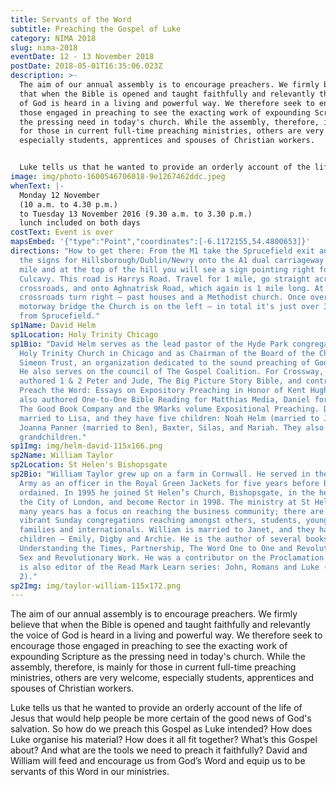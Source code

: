 ```yaml
---
title: Servants of the Word
subtitle: Preaching the Gospel of Luke
category: NIMA 2018
slug: nima-2018
eventDate: 12 - 13 November 2018
postDate: 2018-05-01T16:35:06.023Z
description: >-
  The aim of our annual assembly is to encourage preachers. We firmly believe
  that when the Bible is opened and taught faithfully and relevantly the voice
  of God is heard in a living and powerful way. We therefore seek to encourage
  those engaged in preaching to see the exacting work of expounding Scripture as
  the pressing need in today's church. While the assembly, therefore, is mainly
  for those in current full-time preaching ministries, others are very welcome,
  especially students, apprentices and spouses of Christian workers.


  Luke tells us that he wanted to provide an orderly account of the life of Jesus that would help people be more certain of the good news of God's salvation. So how do we preach this Gospel as Luke intended? How does Luke organise his material? How does it all fit together? What’s this Gospel about? And what are the tools we need to preach it faithfully? David and William will feed and encourage us from God’s Word and equip us to be servants of this Word in our ministries.
image: img/photo-1600546706018-9e1267462ddc.jpeg
whenText: |-
  Monday 12 November
  (10 a.m. to 4.30 p.m.)
  to Tuesday 13 November 2016 (9.30 a.m. to 3.30 p.m.)
  lunch included on both days
costText: Event is over
mapsEmbed: '{"type":"Point","coordinates":[-6.1172155,54.4800653]}'
directions: "How to get there: From the M1 take the Sprucefield exit and follow
  the signs for Hillsborough/Dublin/Newry onto the A1 dual carriageway. After 1
  mile and at the top of the hill you will see a sign pointing right for
  Culcavy. This road is Harrys Road. Travel for 1 mile, go straight across the
  crossroads, and onto Aghnatrisk Road, which again is 1 mile long. At this
  crossroads turn right – past houses and a Methodist church. Once over the
  motorway bridge the Church is on the left – in total it's just over 3 miles
  from Sprucefield."
sp1Name: David Helm
sp1Location: Holy Trinity Chicago
sp1Bio: "David Helm serves as the lead pastor of the Hyde Park congregation of
  Holy Trinity Church in Chicago and as Chairman of the Board of the Charles
  Simeon Trust, an organization dedicated to the sound preaching of God's Word.
  He also serves on the council of The Gospel Coalition. For Crossway, he
  authored 1 & 2 Peter and Jude, The Big Picture Story Bible, and contributed to
  Preach the Word: Essays on Expository Preaching in Honor of Kent Hughes. He
  also authored One-to-One Bible Reading for Matthias Media, Daniel for You for
  The Good Book Company and the 9Marks volume Expositional Preaching. David is
  married to Lisa, and they have five children: Noah Helm (married to Julie),
  Joanna Panner (married to Ben), Baxter, Silas, and Mariah. They also have four
  grandchildren."
sp1Img: img/helm-david-115x166.png
sp2Name: William Taylor
sp2Location: St Helen's Bishopsgate
sp2Bio: "William Taylor grew up on a farm in Cornwall. He served in the British
  Army as an officer in the Royal Green Jackets for five years before being
  ordained. In 1995 he joined St Helen’s Church, Bishopsgate, in the heart of
  the City of London, and become Rector in 1998. The ministry at St Helen’s for
  many years has a focus on reaching the business community; there are also
  vibrant Sunday congregations reaching amongst others, students, young workers,
  families and internationals. William is married to Janet, and they have three
  children – Emily, Digby and Archie. He is the author of several books:
  Understanding the Times, Partnership, The Word One to One and Revolutionary
  Sex and Revolutionary Work. He was a contributor on the Proclamation Bible. He
  is also editor of the Read Mark Learn series: John, Romans and Luke (Vol 1 &
  2)."
sp2Img: img/taylor-william-115x172.png
---
```

The aim of our annual assembly is to encourage preachers. We firmly believe that when the Bible is opened and taught faithfully and relevantly the voice of God is heard in a living and powerful way. We therefore seek to encourage those engaged in preaching to see the exacting work of expounding Scripture as the pressing need in today's church. While the assembly, therefore, is mainly for those in current full-time preaching ministries, others are very welcome, especially students, apprentices and spouses of Christian workers.

Luke tells us that he wanted to provide an orderly account of the life of Jesus that would help people be more certain of the good news of God's salvation. So how do we preach this Gospel as Luke intended? How does Luke organise his material? How does it all fit together? What’s this Gospel about? And what are the tools we need to preach it faithfully? David and William will feed and encourage us from God’s Word and equip us to be servants of this Word in our ministries.